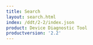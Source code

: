 ```yaml
---
title: Search
layout: search.html
index: /ddt/2-2/index.json
product: Device Diagnostic Tool
productversion: '2.2'
---
```




